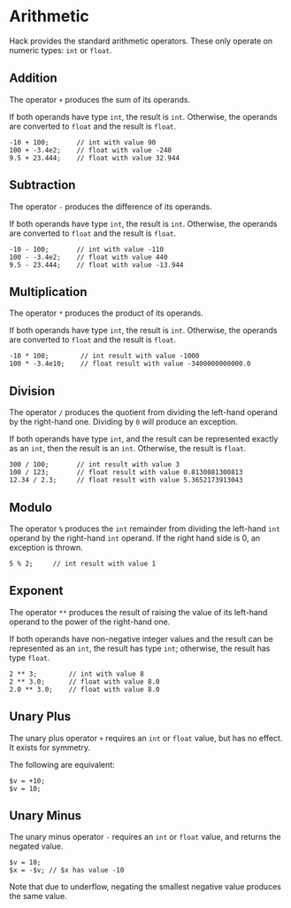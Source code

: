 # Arithmetic

Hack provides the standard arithmetic operators. These only operate on numeric types: `int` or `float`.

## Addition

The operator `+` produces the sum of its operands.

If both operands have type `int`, the result is `int`. Otherwise, the
operands are converted to `float` and the result is `float`.

```hack
-10 + 100;       // int with value 90
100 + -3.4e2;    // float with value -240
9.5 + 23.444;    // float with value 32.944
```

## Subtraction

The operator `-` produces the difference of its operands.


If both operands have type `int`, the result is `int`. Otherwise, the
operands are converted to `float` and the result is `float`.

```hack
-10 - 100;       // int with value -110
100 - -3.4e2;    // float with value 440
9.5 - 23.444;    // float with value -13.944
```

## Multiplication

The operator `*` produces the product of its operands.

If both operands have type `int`, the result is `int`. Otherwise, the
operands are converted to `float` and the result is `float`.

```hack
-10 * 100;        // int result with value -1000
100 * -3.4e10;    // float result with value -3400000000000.0
```

## Division

The operator `/` produces the quotient from dividing the
left-hand operand by the right-hand one. Dividing by `0` will produce
an exception.

If both operands have type `int`, and the result can be represented
exactly as an `int`, then the result is an `int`. Otherwise, the result is `float`.

```hack
300 / 100;       // int result with value 3
100 / 123;       // float result with value 0.8130081300813
12.34 / 2.3;     // float result with value 5.3652173913043
```

## Modulo

The operator `%` produces the `int` remainder from dividing the
left-hand `int` operand by the right-hand `int` operand. If the right
hand side is 0, an exception is thrown.

```hack
5 % 2;     // int result with value 1
```

## Exponent

The operator `**` produces the result of raising the value of its
left-hand operand to the power of the right-hand one.


If both operands have non-negative integer values and the result can be represented as
an `int`, the result has type `int`; otherwise, the result has type `float`.

```hack
2 ** 3;        // int with value 8
2 ** 3.0;      // float with value 8.0
2.0 ** 3.0;    // float with value 8.0
```

## Unary Plus

The unary plus operator `+` requires an `int` or `float` value, but
has no effect. It exists for symmetry.

The following are equivalent:

```hack
$v = +10;
$v = 10;
```

## Unary Minus

The unary minus operator `-` requires an `int` or `float` value, and
returns the negated value.

```hack
$v = 10;
$x = -$v; // $x has value -10
```

Note that due to underflow, negating the smallest negative value
produces the same value.
